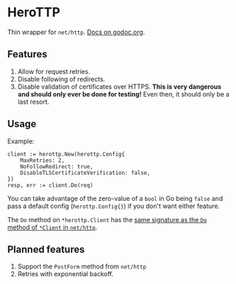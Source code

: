 # HeroTTP

Thin wrapper for `net/http`. [Docs on godoc.org](https://godoc.org/github.com/craigfurman/herottp).

## Features
1. Allow for request retries.
1. Disable following of redirects.
1. Disable validation of certificates over HTTPS. **This is very dangerous and should
   only ever be done for testing!** Even then, it should only be a last resort.

## Usage
Example:
```
client := herottp.New(herottp.Config{
    MaxRetries: 2,
    NoFollowRedirect: true,
    DisableTLSCertificateVerification: false,
})
resp, err := client.Do(req)
```
You can take advantage of the zero-value of a `bool` in Go being `false` and pass
a default config (`herottp.Config{}`) if you don't want either feature.

The `Do` method on `*herottp.Client` has the [same signature as the `Do` method of `*Client`
in `net/http`](https://golang.org/pkg/net/http/#Client.Do).

## Planned features
1. Support the `PostForm` method from `net/http`
1. Retries with exponential backoff.
